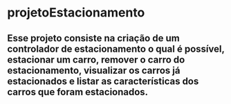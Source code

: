# projetoEstacionamento

## Esse projeto consiste na criação de um controlador de estacionamento o qual é possível, estacionar um carro, remover o carro do estacionamento, visualizar os carros já estacionados e listar as características dos carros que foram estacionados.
